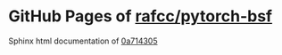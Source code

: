 GitHub Pages of [rafcc/pytorch-bsf](https://github.com/rafcc/pytorch-bsf.git)
===
Sphinx html documentation of [0a714305](https://github.com/rafcc/pytorch-bsf/tree/0a7143059f781088d6759d019f8c6233077d8153)
